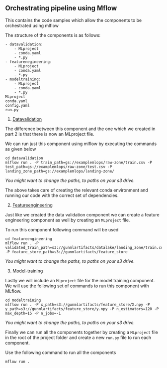 ## Orchestrating pipeline using Mflow

This contains the code samples which allow the components to be orchestrated using mlflow

The structure of the components is as follows:

```shell
- datavalidation:
    - MLproject
    - conda.yaml
    - *.py
- featurenegineering:
    - MLproject
    - conda.yaml
    - *.py
- modeltraining:
    - MLproject
    - conda.yaml
    - *.py
MLproject
conda.yaml
config.yaml
run.py
```

1. [Datavalidation](./datavalidation/)

The difference between this component and the one which we created in part 2 is that there is now an MLproject file.

We can run just this component using mlflow by executing the commands as given below

```shell
cd datavalidation
mlflow run . -P train_path=gs://examplemlops/raw-zone/train.csv -P test_path=gs://examplemlops/raw-zone/test.csv -P landing_zone_path=gs://examplemlops/landing-zone/
```
*You might want to change the paths, to paths on your s3 drive.*

The above takes care of creating the relevant conda environment and running our code with the correct set of dependencies.

2. [Featureengineering](./featurenegineering/)

Just like we created the data validation component we can create a feature engineering component as well by creating an `MLproject` file.

To run this component following command will be used

```shell
cd featureengineering
mlflow run . -P validated_train_path=s3://gunmlartifacts/datalake/landing_zone/train.csv -P feature_store_path=s3://gunmlartifacts/feature_store
```
*You might want to change the paths, to paths on your s3 drive.*

3. [Model-training](./modeltraining/s)

Lastly we will include an `MLproject` file for the model training component. We will use the following set of commands to run this component with MLflow.

```shell
cd modeltraining
mlflow run . -P x_path=s3://gunmlartifacts/feature_store/X.npy -P y_path=s3://gunmlartifacts/feature_store/y.npy -P n_estimators=120 -P max_depth=15 -P n_jobs=-1
```
*You might want to change the paths, to paths on your s3 drive.*

Finally we can run all the components together by creating a `MLproject` file in the root of the project folder and create a new `run.py` file to run each component. 

Use the following command to run all the components

```shell
mflow run .
```